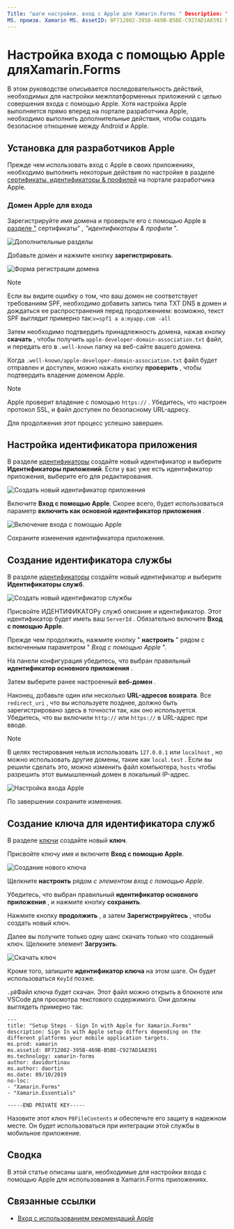 ```yaml
---
Title: "шаги настройки. вход с Apple для Xamarin.Forms " Description: ". вход с помощью программы установки Apple зависит от платформы, для которой предназначено ваше мобильное приложение."
MS. произв. Xamarin MS. AssetID: 8F712802-395B-469B-B5BE-C927AD1A8391 MS. Technology: Xamarin-Forms author: давидортинау MS. author: даортин МС. Дата: 09/10/2019 No-Loc: [ Xamarin.Forms , Xamarin.Essentials ]
---
```


# <a name="setup-sign-in-with-apple-for-xamarinforms"></a>Настройка входа с помощью Apple дляXamarin.Forms

В этом руководстве описывается последовательность действий, необходимых для настройки межплатформенных приложений с целью совершения входа с помощью Apple. Хотя настройка Apple выполняется прямо вперед на портале разработчика Apple, необходимо выполнить дополнительные действия, чтобы создать безопасное отношение между Android и Apple. 

## <a name="apple-developer-setup"></a>Установка для разработчиков Apple

Прежде чем использовать вход с Apple в своих приложениях, необходимо выполнить некоторые действия по настройке в разделе [сертификаты, идентификаторы & профилей](https://developer.apple.com/account/resources/) на портале разработчика Apple.

### <a name="apple-sign-in-domain"></a>Домен Apple для входа

Зарегистрируйте имя домена и проверьте его с помощью Apple в [разделе "](https://developer.apple.com/account/resources/services/list) сертификаты" *, "идентификаторы & профили* ".

![Дополнительные разделы](sign-in-images/readme-signin-domain-configure.png)

Добавьте домен и нажмите кнопку **зарегистрировать**.

![Форма регистрации домена](sign-in-images/readme-signin-domain-more.png)

> [!NOTE]
> Если вы видите ошибку о том, что ваш домен не соответствует требованиям SPF, необходимо добавить запись типа TXT DNS в домен и дождаться ее распространения перед продолжением: возможно, текст SPF выглядит примерно так:`v=spf1 a a:myapp.com -all`

Затем необходимо подтвердить принадлежность домена, нажав кнопку **скачать** , чтобы получить `apple-developer-domain-association.txt` файл, и передать его в `.well-known` папку на веб-сайте вашего домена.

Когда `.well-known/apple-developer-domain-association.txt` файл будет отправлен и доступен, можно нажать кнопку **проверить** , чтобы подтвердить владение доменом Apple.

> [!NOTE]
> Apple проверит владение с помощью `https://` . Убедитесь, что настроен протокол SSL, и файл доступен по безопасному URL-адресу.

Для продолжения этот процесс успешно завершен.

## <a name="setup-your-app-id"></a>Настройка идентификатора приложения

В разделе [идентификаторы](https://developer.apple.com/account/resources/identifiers/list) создайте новый идентификатор и выберите **Идентификаторы приложений**. Если у вас уже есть идентификатор приложения, выберите его для редактирования.

![Создать новый идентификатор приложения](sign-in-images/readme-appid-create.png)

Включите **Вход с помощью Apple**. Скорее всего, будет использоваться параметр **включить как основной идентификатор приложения** .

![Включение входа с помощью Apple](sign-in-images/readme-appid-signin.png)

Сохраните изменения идентификатора приложения.

## <a name="create-a-service-id"></a>Создание идентификатора службы

В разделе [идентификаторы](https://developer.apple.com/account/resources/identifiers/list/serviceId) создайте новый идентификатор и выберите **Идентификаторы служб**.

![Создать новый идентификатор службы](sign-in-images/readme-serviceid-create.png)

Присвойте ИДЕНТИФИКАТОРу служб описание и идентификатор.  Этот идентификатор будет иметь ваш `ServerId` .  Обязательно включите **Вход с помощью Apple**.

Прежде чем продолжить, нажмите кнопку " **настроить** " рядом с включенным параметром " _Вход с помощью Apple_ ".

На панели конфигурация убедитесь, что выбран правильный **идентификатор основного приложения** .

Затем выберите ранее настроенный **веб-домен** .

Наконец, добавьте один или несколько **URL-адресов возврата**.  Все `redirect_uri` , что вы используете позднее, должно быть зарегистрировано здесь в точности так, как оно используется.  Убедитесь, что вы включили `http://` или `https://` в URL-адрес при вводе.

> [!NOTE]
> В целях тестирования нельзя использовать `127.0.0.1` или `localhost` , но можно использовать другие домены, такие как `local.test` .  Если вы решили сделать это, можно изменить файл компьютера, `hosts` чтобы разрешить этот вымышленный домен в локальный IP-адрес.

![Настройка входа Apple](sign-in-images/readme-serviceid-configure.png)

По завершении сохраните изменения.

## <a name="create-a-key-for-your-services-id"></a>Создание ключа для идентификатора служб

В разделе [ключи](https://developer.apple.com/account/resources/authkeys/list) создайте новый **ключ**.

Присвойте ключу имя и включите **Вход с помощью Apple**.

![Создание нового ключа](sign-in-images/readme-key-create.png)

Щелкните **настроить** рядом _с элементом вход с помощью Apple_.

Убедитесь, что выбран правильный **идентификатор основного приложения** , и нажмите кнопку **сохранить**.

Нажмите кнопку **продолжить** , а затем **Зарегистрируйтесь** , чтобы создать новый ключ.

Далее вы получите только одну шанс скачать только что созданный ключ.  Щелкните элемент **Загрузить**.

![Скачать ключ](sign-in-images/readme-key-download.png)

Кроме того, запишите **идентификатор ключа** на этом шаге. Он будет использоваться `KeyId` позже.

`.p8`Файл ключа будет скачан.  Этот файл можно открыть в блокноте или VSCode для просмотра текстового содержимого.  Они должны выглядеть примерно так:

```
---
title: "Setup Steps - Sign In with Apple for Xamarin.Forms"
description: Sign In with Apple setup differs depending on the different platforms your mobile application targets.
ms.prod: xamarin
ms.assetid: 8F712802-395B-469B-B5BE-C927AD1A8391
ms.technology: xamarin-forms
author: davidortinau
ms.author: daortin
ms.date: 09/10/2019
no-loc:
- "Xamarin.Forms"
- "Xamarin.Essentials"

-----END PRIVATE KEY-----
```

Назовите этот ключ `P8FileContents` и обеспечьте его защиту в надежном месте. Он будет использоваться при интеграции этой службы в мобильное приложение.

## <a name="summary"></a>Сводка

В этой статье описаны шаги, необходимые для настройки входа с помощью Apple для использования в Xamarin.Forms приложениях.

## <a name="related-links"></a>Связанные ссылки

- [Вход с использованием рекомендаций Apple](https://developer.apple.com/design/human-interface-guidelines/sign-in-with-apple/overview/)
  
